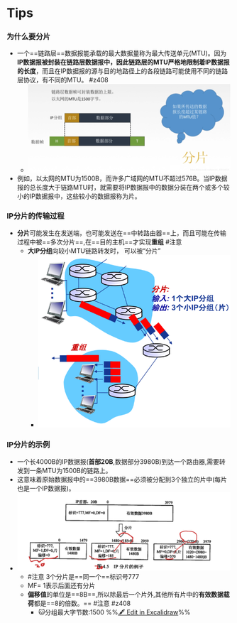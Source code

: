 # Tips
### 为什么要分片
- 一个==链路层==数据报能承载的最大数据量称为最大传送单元(MTU)。因为**IP数据报被封装在链路层数据报中，因此链路层的MTU严格地限制着IP数据报的长度**，而且在IP数据报的源与目的地路径上的各段链路可能使用不同的链路层协议，有不同的MTU。 #z408 
	- ![](attachments/Pasted%20image%2020221012205015.png)
- 例如，以太网的MTU为1500B，而许多广域网的MTU不超过576B。当IP数据报的总长度大于链路MTU时，就需要将IP数据报中的数据分装在两个或多个较小的IP数据报中，这些较小的数据报称为片。

### IP分片的传输过程
- **分片**可能发生在发送端，也可能发送在==中转路由器==上，而且可能在传输过程中被==多次分片==,在==目的主机==才实现**重组** #注意
	- **大IP分组**向较小MTU链路转发时， 可以被“分片” 
		- ![](attachments/Pasted%20image%2020221014114949.png)
### IP分片的示例
- 一个长4000B的IP数据报(**首部20B**,数据部分3980B)到达一个路由器,需要转发到一条MTU为1500B的链路上。
- 这意味着原始数据报中的==3980B数据==必须被分配到3个独立的片中(每片也是一个IP数据报)。
- ![](attachments/IP%E6%95%B0%E6%8D%AE%E6%8A%A5%E5%88%86%E7%89%87-%E9%93%BE%E8%B7%AF%E5%B1%82MTU%E7%9A%84%E9%99%90%E5%88%B6%202022-10-12%2020.52.16.excalidraw.svg)
	- #注意 3个分片是==同一个==标识号777
	- MF= 1表示后面还有分片
	- **偏移值**的单位是==8B==,所以除最后一个片外,其他所有片中的**有效数据载荷**都是==8的倍数。== #注意 #z408 
		- 🐱分组最大字节数:1500 
%%[🖋 Edit in Excalidraw](attachments/IP%E6%95%B0%E6%8D%AE%E6%8A%A5%E5%88%86%E7%89%87-%E9%93%BE%E8%B7%AF%E5%B1%82MTU%E7%9A%84%E9%99%90%E5%88%B6%202022-10-12%2020.52.16.excalidraw.md)%%